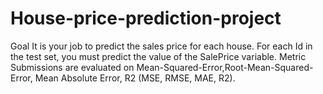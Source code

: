 # House-price-prediction-project
Goal It is your job to predict the sales price for each house. For each Id in the test set, you must predict the value of the SalePrice variable.   Metric Submissions are evaluated on Mean-Squared-Error,Root-Mean-Squared-Error, Mean Absolute Error, R2 (MSE, RMSE, MAE, R2). 
